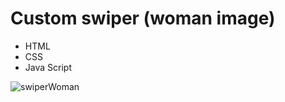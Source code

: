 # Custom swiper (woman image)
- HTML
- CSS
- Java Script

  
![swiperWoman](https://github.com/PanchenkoNaz/swiperWoman/assets/120579167/b804e32f-692c-48f9-80cc-d0196ebd1058)
